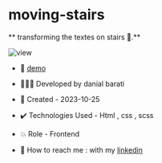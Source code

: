 # moving-stairs

** transforming the textes on stairs 📱.**

![view](https://github.com/danial-barati/stairs/assets/104683176/6ade72d1-1bd3-4369-b93b-eb09210afb84)

- 🔗 [demo](https://danial-barati.github.io/stairs/)

- 👩🏻‍💻 Developed by danial barati

- 📆 Created - 2023-10-25

- ✔️ Technologies Used - Html , css , scss

- 💥 Role - Frontend

- 📲 How to reach me : with my [linkedin](https://www.linkedin.com/in/danial-barati-0a9804291/)

